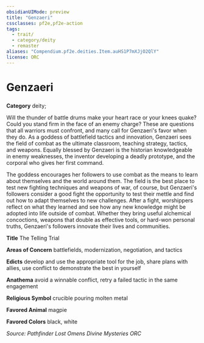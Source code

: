 ```yaml
---
obsidianUIMode: preview
title: "Genzaeri"
cssclasses: pf2e,pf2e-action
tags:
  - trait/
  - category/deity
  - remaster
aliases: "Compendium.pf2e.deities.Item.auHS1P7mXJjO2QlY"
license: ORC
---
```

# Genzaeri

### 

**Category** deity; 




Will the thunder of battle drums make your heart race or your knees quake? Could you stand firm in the face of an enemy charge? These are questions that all warriors must confront, and many call for Genzaeri's favor when they do. As a goddess of battlefield tactics and innovation, Genzaeri sees the field of combat as the ultimate classroom, teaching strategy, tactics, and weapons. Equally blessed by Genzaeri is the historian knowledgeable in enemy weaknesses, the inventor developing a deadly prototype, and the corporal who gives her first command.

The goddess encourages her followers to use combat as the means to learn about themselves and the world around them. The field is the best place to test new fighting techniques and weapons of war, of course, but Genzaeri's followers consider a good fight the opportunity to test their mettle and find out how to adapt themselves to new challenges. After a fight, worshippers reflect on what they learned and see how any new knowledge might be adopted into life outside of combat. Whether they bring useful alchemical concoctions, weapons that double as effective tools, or hard-won personal truths, Genzaeri's followers innovate their lives and communities.

**Title** The Telling Trial

**Areas of Concern** battlefields, modernization, negotiation, and tactics

**Edicts** develop and use the appropriate tool for the job, share plans with allies, use conflict to demonstrate the best in yourself

**Anathema** avoid a winnable conflict, retry a failed tactic in the same engagement

**Religious Symbol** crucible pouring molten metal

**Favored Animal** magpie

**Favored Colors** black, white

*Source: Pathfinder Lost Omens Divine Mysteries*
*ORC*
